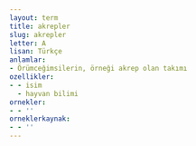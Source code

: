 ```yaml
---
layout: term
title: akrepler
slug: akrepler
letter: A
lisan: Türkçe
anlamlar:
- Örümceğimsilerin, örneği akrep olan takımı
ozellikler:
- - isim
  - hayvan bilimi
ornekler:
- - ''
orneklerkaynak:
- - ''
---
```

